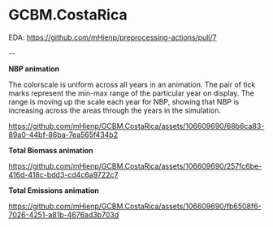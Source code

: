 # GCBM.CostaRica

EDA: https://github.com/mHienp/preprocessing-actions/pull/7

--

**NBP animation** 

The colorscale is uniform across all years in an animation. The pair of tick marks represent the min-max range of the particular year on display. The range is moving up the scale each year for NBP, showing that NBP is increasing across the areas through the years in the simulation.

https://github.com/mHienp/GCBM.CostaRica/assets/106609690/68b6ca83-89a0-44bf-86ba-7ea565f434b2

**Total Biomass animation**

https://github.com/mHienp/GCBM.CostaRica/assets/106609690/257fc6be-416d-418c-bdd3-cd4c6a9722c7

**Total Emissions animation**

https://github.com/mHienp/GCBM.CostaRica/assets/106609690/fb6508f6-7026-4251-a81b-4676ad3b703d
